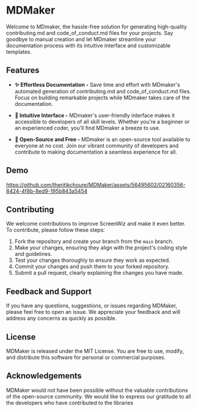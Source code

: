 # MDMaker

Welcome to MDmaker, the hassle-free solution for generating high-quality contributing.md and code_of_conduct.md files for your projects. Say goodbye to manual creation and let MDmaker streamline your documentation process with its intuitive interface and customizable templates.

## Features
- **✨ Effortless Documentation -**  Save time and effort with MDmaker's automated generation of contributing.md and code_of_conduct.md files. Focus on building remarkable projects while MDmaker takes care of the documentation.

- **🌟 Intuitive Interface -** MDmaker's user-friendly interface makes it accessible to developers of all skill levels. Whether you're a beginner or an experienced coder, you'll find MDmaker a breeze to use.

- **🚀 Open-Source and Free -** MDmaker is an open-source tool available to everyone at no cost. Join our vibrant community of developers and contribute to making documentation a seamless experience for all.

## Demo

<p align="center">
  

https://github.com/theritikchoure/MDMaker/assets/56495602/02160356-8424-4f8b-8ed9-195b843a5454



</p>

## Contributing

We welcome contributions to improve ScreenWiz and make it even better. To contribute, please follow these steps:

1. Fork the repository and create your branch from the `main` branch.
2. Make your changes, ensuring they align with the project's coding style and guidelines.
3. Test your changes thoroughly to ensure they work as expected.
4. Commit your changes and push them to your forked repository.
5. Submit a pull request, clearly explaining the changes you have made.

## Feedback and Support
If you have any questions, suggestions, or issues regarding MDMaker, please feel free to open an issue. We appreciate your feedback and will address any concerns as quickly as possible.

## License
MDMaker is released under the MIT License. You are free to use, modify, and distribute this software for personal or commercial purposes.

## Acknowledgements
MDMaker would not have been possible without the valuable contributions of the open-source community. We would like to express our gratitude to all the developers who have contributed to the libraries
